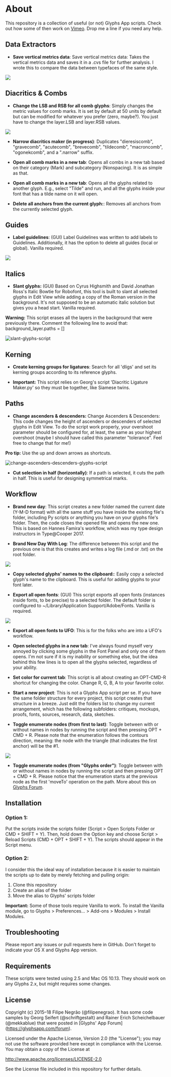 # About
This repository is a collection of useful (or not) Glyphs App scripts. Check out how some of then work on [Vimeo](https://vimeo.com/album/4932608).
Drop me a line if you need any help.

## Data Extractors
* **Save vertical metrics data**: Save vertical metrics data: Takes the vertical metrics data and saves it in a .cvs file for further analysis. I wrote this to compare the data between typefaces of the same style.

![](img/vertical_proportions.gif)

## Diacritics & Combs
* **Change the LSB and RSB for all comb glyphs**: Simply changes the metric values for comb marks. It is set by default at 50 units by default but can be modified for whatever you prefer (zero, maybe?). You just have to change the layer.LSB and layer.RSB values.

![](img/change_comb_SB_values.gif)

* **Narrow diacritics maker (in progress)**: Duplicates "dieresiscomb", "gravecomb", "acutecomb", "brevecomb", "tildecomb", "macroncomb", "ogonekcomb", and a ".narrow" suffix.

* **Open all comb marks in a new tab**: Opens all combs in a new tab based on their category (Mark) and subcategory (Nonspacing). It is as simple as that.

* **Open all comb marks in a new tab**: Opens all the glyphs related to another glyph. E.g., select "Tilde" and run, and all the glyphs inside your font that has a tilde name on it will open.

* **Delete all anchors from the current glyph:**: Removes all anchors from the currently selected glyph.

## Guides
* **Label guidelines**: (GUI) Label Guidelines was written to add labels to Guidelines. Additionally, it has the option to delete all guides (local or global). Vanilla required.

![](img/guideline.png)

## Italics
* **Slant glyphs:** (GUI) Based on Cyrus Highsmith and David Jonathan Ross's Italic Bowtie for Robofont, this tool is built to slant all selected glyphs in Edit View while adding a copy of the Roman version in the background. It's not supposed to be an automatic italic solution but gives you a head start. Vanilla required.

**Warning:** This script erases all the layers in the background that were previously there. Comment the following line to avoid that: background_layer.paths = []

![slant-glyphs-script](img/slant.png)

## Kerning
* **Create kerning groups for ligatures**: Search for all 'dligs' and set its kerning groups according to its reference glyphs.

* **Important:** This script relies on Georg's script 'Diacritic Ligature Maker.py' so they must be together, like Siamese twins.
	 
## Paths
* **Change ascenders & descenders:** Change Ascenders & Descenders: This code changes the height of ascenders or descenders of selected glyphs in Edit View. To do the script work properly, your overshoot parameter should be configured for, at least, the same as your highest overshoot (maybe I should have called this parameter "tolerance". Feel free to change that for me!)

**Pro tip:** Use the up and down arrows as shortcuts.

![change-ascenders-descenders-glyphs-script](img/ascender_descender.png)

* **Cut selection in half (horizontally)**: If a path is selected, it cuts the path in half. This is useful for designing symmetrical marks.

## Workflow
* **Brand new day**: This script creates a new folder named the current date (Y-M-D format) with all the same stuff you have inside the existing file's folder, including Py scripts or anything you have on your glyphs file's folder. Then, the code closes the opened file and opens the new one. This is based on Hannes Famira's workflow, which was my type design instructors in Type@Cooper 2017.

* **Brand New Day With Log**: The difference between this script and the previous one is that this creates and writes a log file (.md or .txt) on the root folder.

![](img/brand_new_day_with_log.png)

* **Copy selected glyphs' names to the clipboard:**: Easily copy a selected glyph's name to the clipboard. This is useful for adding glyphs to your font later.

* **Export all open fonts**: (GUI) This script exports all open fonts (instances inside fonts, to be precise) to a selected folder. The default folder is configured to ~/Library/Application Support/Adobe/Fonts. Vanilla is required.

![](img/export_all.png)

* **Export all open fonts to UFO**: This is for the folks who are into a UFO's workflow.

* **Open selected glyphs in a new tab**: I've always found myself very annoyed by clicking some glyphs in the Font Panel and only one of them opens. I'm not sure if it is my inability or something else, but the idea behind this few lines is to open all the glyphs selected, regardless of your ability.
 
* **Set color for current tab**: This script is all about creating an OPT-CMD-R shortcut for changing the color. Change R, G, B, A to your favorite color.

* **Start a new project**: This is not a Glyphs App script per se. If you have the same folder structure for every project, this script creates that structure in a breeze. Just edit the folders list to change my current arrangement, which has the following subfolders: critiques, mockups, proofs, fonts, sources, research, data, sketches.

* **Toggle enumerate nodes (from first to last)**: Toggle between with or without names in nodes by running the script and then pressing OPT + CMD + R.
Please note that the enumeration follows the contours direction, meaning: 
the node with the triangle (that indicates the first anchor) will be the #1.

![](img/toggle_enumerate_nodes_glyphs_order.gif)

* **Toggle enumerate nodes (from "Glyphs order")**: Toggle between with or without names in nodes by running the script and then pressing OPT + CMD + R.
Please notice that the enumeration starts at the previous node as the first 'moveTo' operation on the path. More about this on [Glyphs Forum](https://forum.glyphsapp.com/t/order-of-nodes-starts-at-second-node/3737/3).


## Installation

### Option 1:
Put the scripts inside the scripts folder (Script > Open Scripts Folder or CMD + SHIFT + Y). Then, hold down the Option key and choose Script > Reload Scripts (CMD + OPT + SHIFT + Y). The scripts should appear in the Script menu.

### Option 2:
I consider this the ideal way of installation because it is easier to maintain the scripts up to date by merely fetching and pulling origin:

1. Clone this repository
1. Create an alias of the folder
1. Move the alias to Glyphs' scripts folder

**Important:** Some of those tools require Vanilla to work. To install the Vanilla module, go to Glyphs > Preferences... > Add-ons > Modules > Install Modules.


## Troubleshooting
Please report any issues or pull requests here in GitHub. Don't forget to indicate your OS X and Glyphs App version.

## Requirements
These scripts were tested using 2.5 and Mac OS 10.13. They should work on any Glyphs 2.x, but might requires some changes.

## License
Copyright (c) 2015–18 Filipe Negrão (@filipenegrao). It has some code samples by Georg Seifert (@schriftgestalt) and Rainer Erich Scheichelbauer (@mekkablue) that were posted in [Glyphs' App Forum] (https://glyphsapp.com/forum).

Licensed under the Apache License, Version 2.0 (the "License"); you may not use the software provided here except in compliance with the License. You may obtain a copy of the License at

http://www.apache.org/licenses/LICENSE-2.0

See the License file included in this repository for further details.
